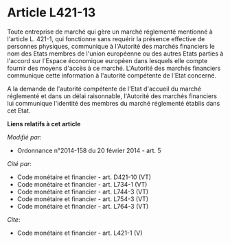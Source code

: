 # Article L421-13

Toute entreprise de marché qui gère un marché réglementé mentionné à l'article L. 421-1, qui fonctionne sans requérir la
présence effective de personnes physiques, communique à l'Autorité des marchés financiers le nom des Etats membres de l'union
européenne ou des autres Etats parties à l'accord sur l'Espace économique européen dans lesquels elle compte fournir des
moyens d'accès à ce marché. L'Autorité des marchés financiers communique cette information à l'autorité compétente de l'Etat
concerné. 

A la demande de l'autorité compétente de l'Etat d'accueil du marché réglementé et dans un délai raisonnable, l'Autorité des
marchés financiers lui communique l'identité des membres du marché réglementé établis dans cet Etat.

**Liens relatifs à cet article**

_Modifié par_:

  - Ordonnance n°2014-158 du 20 février 2014 - art. 5

_Cité par_:

  - Code monétaire et financier - art. D421-10 (VT)
  - Code monétaire et financier - art. L734-1 (VT)
  - Code monétaire et financier - art. L744-3 (VT)
  - Code monétaire et financier - art. L754-3 (VT)
  - Code monétaire et financier - art. L764-3 (VT)

_Cite_:

  - Code monétaire et financier - art. L421-1 (V)
